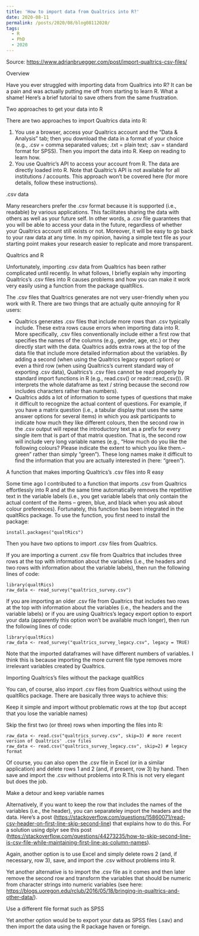 ```yaml
---
title: 'How to import data from Qualtrics into R?'
date: 2020-08-11
permalink: /posts/2020/08/blog08112020/
tags:
  - R
  - PhD
  - 2020
---
```


Source: https://www.adrianbruegger.com/post/import-qualtrics-csv-files/


Overview

Have you ever struggled with importing data from Qualtrics into R? It can be a pain and was actually putting me off from starting to learn R. What a shame! Here’s a brief tutorial to save others from the same frustration.


Two approaches to get your data into R

There are two approaches to import Qualtrics data into R:

1. You use a browser, access your Qualtrics account and the “Data & Analysis” tab; then you download the data in a format of your choice (e.g., .csv = comma separated values; .txt = plain text; .sav = standard format for SPSS). Then you import the data into R. Keep on reading to learn how.
2. You use Qualtric’s API to access your account from R. The data are directly loaded into R. Note that Qualtric’s API is not available for all institutions / accounts. This approach won’t be covered here (for more details, follow these instructions).

.csv data

Many researchers prefer the .csv format because it is supported (i.e., readable) by various applications. This facilitates sharing the data with others as well as your future self. In other words, a .csv file guarantees that you will be able to access your data in the future, regardless of whether your Qualtrics account still exists or not. Moreover, it will be easy to go back to your raw data at any time. In my opinion, having a simple text file as your starting point makes your research easier to replicate and more transparent.


Qualtrics and R

Unfortunately, importing .csv data from Qualtrics has been rather complicated until recently. In what follows, I briefly explain why importing Qualtrics’s .csv files into R causes problems and how you can make it work very easily using a function from the package qualtRics.

The .csv files that Qualtrics generates are not very user-friendly when you work with R. There are two things that are actually quite annoying for R users:

- Qualtrics generates .csv files that include more rows than .csv typically include. These extra rows cause errors when importing data into R. More specifically, .csv files conventionally include either a first row that specifies the names of the columns (e.g., gender, age, etc.) or they directly start with the data. Qualtrics adds extra rows at the top of the data file that include more detailed information about the variables. By adding a second (when using the Qualtrics legacy export option) or even a third row (when using Qualtrics’s current standard way of exporting .csv data), Qualtrics’s .csv files cannot be read properly by standard import functions in R (e.g., read.csv() or readr::read_csv()). (R interprets the whole dataframe as text / string because the second row includes characters rather than numbers).
- Qualtrics adds a lot of information to some types of questions that make it difficult to recognize the actual content of questions. For example, if you have a matrix question (i.e., a tabular display that uses the same answer options for several items) in which you ask participants to indicate how much they like different colours, then the second row in the .csv output will repeat the introductory text as a prefix for every single item that is part of that matrix question. That is, the second row will include very long variable names (e.g., “How much do you like the following colours? Please indicate the extent to which you like them.–green” rather than simply “green”). These long names make it difficult to find the information that you are actually interested in (here: “green”).

A function that makes importing Qualtrics’s .csv files into R easy

Some time ago I contributed to a function that imports .csv from Qualtrics effortlessly into R and at the same time automatically removes the repetitive text in the variable labels (i.e., you get variable labels that only contain the actual content of the items – green, blue, and black when you ask about colour preferences). Fortunately, this function has been integrated in the qualtRics package. To use the function, you first need to install the package:

```
install.packages("qualtRics") 
```
Then you have two options to import .csv files from Qualtrics.

If you are importing a current .csv file from Qualtrics that includes three rows at the top with information about the variables (i.e., the headers and two rows with information about the variable labels), then run the following lines of code:

```
library(qualtRics)
raw_data <- read_survey("qualtrics_survey.csv")
```
If you are importing an older .csv file from Qualtrics that includes two rows at the top with information about the variables (i.e., the headers and the variable labels) or if you are using Qualtrics’s legacy export option to export your data (apparently this option won’t be available much longer), then run the following lines of code:

```
library(qualtRics)
raw_data <- read_survey("qualtrics_survey_legacy.csv", legacy = TRUE)
```
Note that the imported dataframes will have different numbers of variables. I think this is because importing the more current file type removes more irrelevant variables created by Qualtrics.


Importing Qualtrics’s files without the package qualtRics

You can, of course, also import .csv files from Qualtrics without using the qualtRics package. There are basically three ways to achieve this:


Keep it simple and import without problematic rows at the top (but accept that you lose the variable names)

Skip the first two (or three) rows when importing the files into R:

```
raw_data <- read.csv("qualtrics_survey.csv", skip=3) # more recent version of Qualtrics' .csv files
raw_data <- read.csv("qualtrics_survey_legacy.csv", skip=2) # legacy format 
```
Of course, you can also open the .csv file in Excel (or in a similar application) and delete rows 1 and 2 (and, if present, row 3) by hand. Then save and import the .csv without problems into R.This is not very elegant but does the job.


Make a detour and keep variable names

Alternatively, if you want to keep the row that includes the names of the variables (i.e., the header), you can separateley import the headers and the data. Here’s a post (https://stackoverflow.com/questions/15860071/read-csv-header-on-first-line-skip-second-line) that explains how to do this. For a solution using dplyr see this post (https://stackoverflow.com/questions/44273235/how-to-skip-second-line-is-csv-file-while-maintaining-first-line-as-column-names).

Again, another option is to use Excel and simply delete rows 2 (and, if necessary, row 3), save, and import the .csv without problems into R.

Yet another alternative is to import the .csv file as it comes and then later remove the second row and transform the variables that should be numeric from character strings into numeric variables (see here: https://blogs.uoregon.edu/rclub/2016/05/18/bringing-in-qualtrics-and-other-data/).


Use a different file format such as SPSS

Yet another option would be to export your data as SPSS files (.sav) and then import the data using the R package haven or foreign.